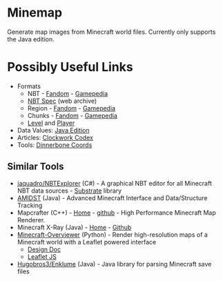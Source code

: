 # Minemap

Generate map images from Minecraft world files. Currently only supports the Java edition.

# Possibly Useful Links

* Formats
    * NBT - [Fandom](https://minecraft.fandom.com/wiki/NBT_format) - [Gamepedia](https://minecraft.gamepedia.com/NBT_format)
    * [NBT Spec](http://web.archive.org/web/20110723210920/http://www.minecraft.net/docs/NBT.txt) (web archive)
    * Region - [Fandom](https://minecraft.fandom.com/wiki/Region_file_format) - [Gamepedia](https://minecraft.gamepedia.com/Region_file_format)
    * Chunks - [Fandom](https://minecraft.fandom.com/wiki/Chunk_format) - [Gamepedia](https://minecraft.gamepedia.com/Chunk_format)
    * [Level](https://minecraft.fandom.com/wiki/Java_Edition_level_format) and [Player](https://minecraft.fandom.com/wiki/Player.dat_format)
* Data Values: [Java Edition](https://minecraft.gamepedia.com/Java_Edition_data_values)
* Articles: [Clockwork Codex](http://clockworkcodex.blogspot.com/2011/06/minecraft-mapping-reading-minecraft.html)
* Tools: [Dinnerbone Coords](https://dinnerbone.com/minecraft/tools/coordinates/)

## Similar Tools

* [jaquadro/NBTExplorer](https://github.com/jaquadro/NBTExplorer) (C#) - A graphical NBT editor for all Minecraft NBT data sources - [Substrate](https://github.com/minecraft-dotnet/Substrate) library
* [AMIDST](https://github.com/crbednarz/AMIDST) (Java) - Advanced Minecraft Interface and Data/Structure Tracking
* Mapcrafter (C++) - [Home](https://docs.mapcrafter.org/builds/stable/) - [github](https://github.com/mapcrafter/mapcrafter) - High Performance Minecraft Map Renderer.
* Minecraft X-Ray (Java) - [Home](https://apocalyptech.com/minecraft-xray/) - [Github](https://github.com/apocalyptech/minecraftxray)
* [Minecraft-Overviewer](https://github.com/overviewer/Minecraft-Overviewer) (Python) - Render high-resolution maps of a Minecraft world with a Leaflet powered interface
    * [Design Doc](https://docs.overviewer.org/en/latest/design/designdoc/#)
    * [Leaflet JS](https://leafletjs.com/)
* [Hugobros3/Enklume](https://github.com/Hugobros3/Enklume) (Java) - Java library for parsing Minecraft save files

